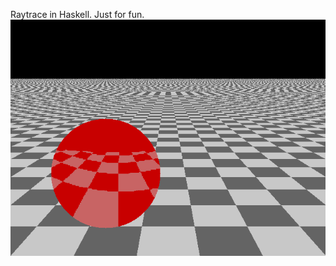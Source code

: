 Raytrace in Haskell. Just for fun.
![alt text](https://github.com/K0Te/raytrace/blob/master/test.png "test.png")
